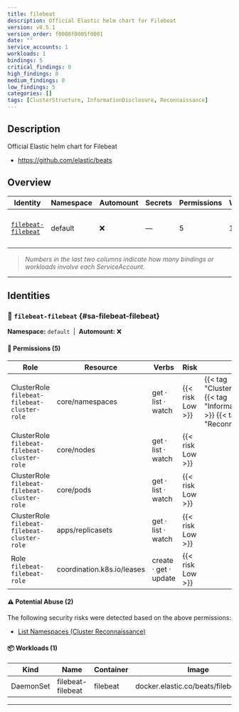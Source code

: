 ```yaml
---
title: filebeat
description: Official Elastic helm chart for Filebeat
version: v8.5.1
version_order: f0008f0005f0001
date: ""
service_accounts: 1
workloads: 1
bindings: 5
critical_findings: 0
high_findings: 0
medium_findings: 0
low_findings: 5
categories: []
tags: [ClusterStructure, InformationDisclosure, Reconnaissance]
---
```


## Description

Official Elastic helm chart for Filebeat

- https://github.com/elastic/beats

## Overview

| Identity                                     | Namespace | Automount | Secrets | Permissions | Workloads | Risk               |
| -------------------------------------------- | --------- | --------- | ------- | ----------- | --------- | ------------------ |
| [`filebeat-filebeat`](#sa-filebeat-filebeat) | default   | ❌        | —       | 5           | 1         | {{< risk "Low" >}} |

> _Numbers in the last two columns indicate how many bindings or workloads involve each ServiceAccount._

---

## Identities

### 🤖 `filebeat-filebeat` {#sa-filebeat-filebeat}

**Namespace:** `default` &nbsp;|&nbsp; **Automount:** ❌

#### 🔑 Permissions (5)

| Role                                         | Resource                   | Verbs                 | Risk             | Tags                                                                                            |
| -------------------------------------------- | -------------------------- | --------------------- | ---------------- | ----------------------------------------------------------------------------------------------- |
| ClusterRole `filebeat-filebeat-cluster-role` | core/namespaces            | get · list · watch    | {{< risk Low >}} | {{< tag "ClusterStructure" >}} {{< tag "InformationDisclosure" >}} {{< tag "Reconnaissance" >}} |
| ClusterRole `filebeat-filebeat-cluster-role` | core/nodes                 | get · list · watch    | {{< risk Low >}} |                                                                                                 |
| ClusterRole `filebeat-filebeat-cluster-role` | core/pods                  | get · list · watch    | {{< risk Low >}} |                                                                                                 |
| ClusterRole `filebeat-filebeat-cluster-role` | apps/replicasets           | get · list · watch    | {{< risk Low >}} |                                                                                                 |
| Role `filebeat-filebeat-role`                | coordination.k8s.io/leases | create · get · update | {{< risk Low >}} |                                                                                                 |

#### ⚠️ Potential Abuse (2)

The following security risks were detected based on the above permissions:

- [List Namespaces (Cluster Reconnaissance)](/rules/1082)

#### 📦 Workloads (1)

| Kind      | Name              | Container | Image                                  |
| --------- | ----------------- | --------- | -------------------------------------- |
| DaemonSet | filebeat-filebeat | filebeat  | docker.elastic.co/beats/filebeat:8.5.1 |

---
